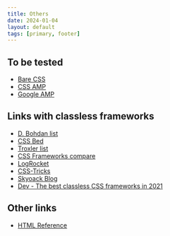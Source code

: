 ```yaml
---
title: Others
date: 2024-01-04
layout: default
tags: [primary, footer]
---
```

## To be tested
- <a href="https://barecss.com/" target="_new">Bare CSS</a>
- <a href="https://cssamp.com/" target="_new">CSS AMP</a>
- <a href="https://amp.dev/" target="_new">Google AMP</a>

## Links with classless frameworks
- [D. Bohdan list](https://github.com/dbohdan/classless-css)
- [CSS Bed](https://www.cssbed.com/)
- [Troxler list](https://github.com/troxler/awesome-css-frameworks)
- [CSS Frameworks compare](https://saravanakumargn.github.io/css-frameworks-compare/)
- [LogRocket](https://blog.logrocket.com/comparing-classless-css-frameworks/)
- [CSS-Tricks](https://css-tricks.com/no-class-css-frameworks/)
- [Skyoack Blog](https://www.skypack.dev/blog/2021/03/the-best-classless-css-frameworks-in-2021/)
- [Dev - The best classless CSS frameworks in 2021](https://dev.to/skypack/the-best-classless-css-frameworks-in-2021-427a)

## Other links
- <a href="https://htmlreference.io/" target="_new">HTML Reference</a>
